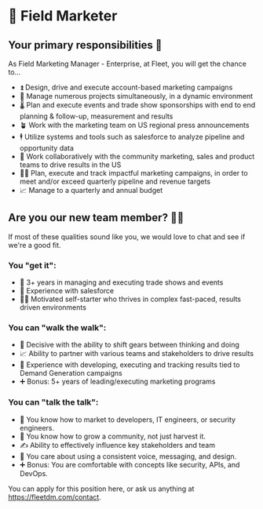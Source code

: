 # 🫧 Field Marketer


## Your primary responsibilities 🔭

As Field Marketing Manager - Enterprise, at Fleet, you will get the chance to…

- ⏫ Design, drive and execute account-based marketing campaigns
- 📣 Manage numerous projects simultaneously, in a dynamic environment
- 🌡️ Plan and execute events and trade show sponsorships with end to end planning & follow-up, measurement and results
- 🪴 Work with the marketing team on US regional press announcements
- 🕴️ Utilize systems and tools such as salesforce to analyze pipeline and opportunity data
- 🚀 Work collaboratively with the community marketing, sales and product teams to drive results in the US
- 🧑‍💻 Plan, execute and track impactful marketing campaigns, in order to meet and/or exceed quarterly pipeline and revenue targets
- 📈 Manage to a quarterly and annual budget

## Are you our new team member? 🧑‍🚀

If most of these qualities sound like you, we would love to chat and see if we're a good fit.

### You "get it":

- 🦉 3+ years in managing and executing trade shows and events
- 🧪 Experience with salesforce
- 🧑‍💻 Motivated self-starter who thrives in complex fast-paced, results driven environments

### You can "walk the walk":

- 🤝 Decisive with the ability to shift gears between thinking and doing
- 📈 Ability to partner with various teams and stakeholders to drive results
- 👀 Experience with developing, executing and tracking results tied to Demand Generation campaigns
- ➕ Bonus: 5+ years of leading/executing marketing programs

### You can "talk the talk":

- 💭 You know how to market to developers, IT engineers, or security engineers.
- 💖 You know how to grow a community, not just harvest it.
- ✍ Ability to effectively influence key stakeholders and team
- 🧬 You care about using a consistent voice, messaging, and design.
- ➕ Bonus: You are comfortable with concepts like security, APIs, and DevOps.


You can apply for this position here, or ask us anything at https://fleetdm.com/contact.

